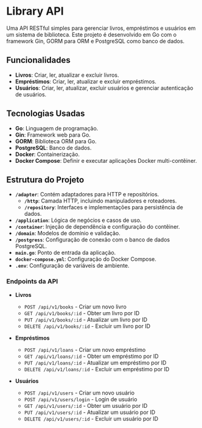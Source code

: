 # Library API

Uma API RESTful simples para gerenciar livros, empréstimos e usuários em um sistema de biblioteca. Este projeto é desenvolvido em Go com o framework Gin, GORM para ORM e PostgreSQL como banco de dados.

## Funcionalidades

- **Livros**: Criar, ler, atualizar e excluir livros.
- **Empréstimos**: Criar, ler, atualizar e excluir empréstimos.
- **Usuários**: Criar, ler, atualizar, excluir usuários e gerenciar autenticação de usuários.

## Tecnologias Usadas

- **Go**: Linguagem de programação.
- **Gin**: Framework web para Go.
- **GORM**: Biblioteca ORM para Go.
- **PostgreSQL**: Banco de dados.
- **Docker**: Containerização.
- **Docker Compose**: Definir e executar aplicações Docker multi-contêiner.

## Estrutura do Projeto

- **`/adapter`**: Contém adaptadores para HTTP e repositórios.
  - **`/http`**: Camada HTTP, incluindo manipuladores e roteadores.
  - **`/repository`**: Interfaces e implementações para persistência de dados.
- **`/application`**: Lógica de negócios e casos de uso.
- **`/container`**: Injeção de dependência e configuração do contêiner.
- **`/domain`**: Modelos de domínio e validação.
- **`/postgress`**: Configuração de conexão com o banco de dados PostgreSQL.
- **`main.go`**: Ponto de entrada da aplicação.
- **`docker-compose.yml`**: Configuração do Docker Compose.
- **`.env`**: Configuração de variáveis de ambiente.

### Endpoints da API

- **Livros**
  - `POST /api/v1/books` - Criar um novo livro
  - `GET /api/v1/books/:id` - Obter um livro por ID
  - `PUT /api/v1/books/:id` - Atualizar um livro por ID
  - `DELETE /api/v1/books/:id` - Excluir um livro por ID

- **Empréstimos**
  - `POST /api/v1/loans` - Criar um novo empréstimo
  - `GET /api/v1/loans/:id` - Obter um empréstimo por ID
  - `PUT /api/v1/loans/:id` - Atualizar um empréstimo por ID
  - `DELETE /api/v1/loans/:id` - Excluir um empréstimo por ID

- **Usuários**
  - `POST /api/v1/users` - Criar um novo usuário
  - `POST /api/v1/users/login` - Login de usuário
  - `GET /api/v1/users/:id` - Obter um usuário por ID
  - `PUT /api/v1/users/:id` - Atualizar um usuário por ID
  - `DELETE /api/v1/users/:id` - Excluir um usuário por ID
